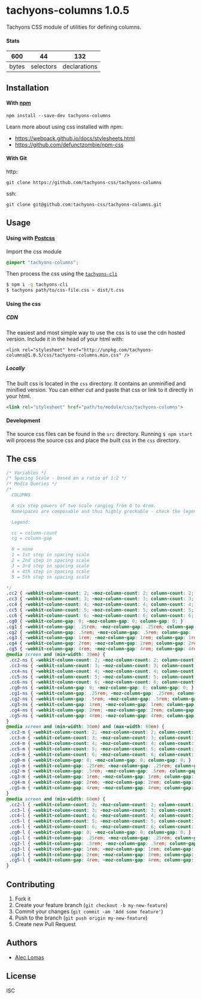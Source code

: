 # tachyons-columns 1.0.5

Tachyons CSS module of utilities for defining columns.

#### Stats

600 | 44 | 132
---|---|---
bytes | selectors | declarations

## Installation

#### With [npm](https://npmjs.com)

```
npm install --save-dev tachyons-columns
```

Learn more about using css installed with npm:
* https://webpack.github.io/docs/stylesheets.html
* https://github.com/defunctzombie/npm-css

#### With Git

http:
```
git clone https://github.com/tachyons-css/tachyons-columns
```

ssh:
```
git clone git@github.com:tachyons-css/tachyons-columns.git
```

## Usage

#### Using with [Postcss](https://github.com/postcss/postcss)

Import the css module

```css
@import "tachyons-columns";
```

Then process the css using the [`tachyons-cli`](https://github.com/tachyons-css/tachyons-cli)

```sh
$ npm i -g tachyons-cli
$ tachyons path/to/css-file.css > dist/t.css
```

#### Using the css

##### CDN
The easiest and most simple way to use the css is to use the cdn hosted version. Include it in the head of your html with:

```
<link rel="stylesheet" href="http://unpkg.com/tachyons-columns@1.0.5/css/tachyons-columns.min.css" />
```

##### Locally
The built css is located in the `css` directory. It contains an unminified and minified version.
You can either cut and paste that css or link to it directly in your html.

```html
<link rel="stylesheet" href="path/to/module/css/tachyons-columns">
```

#### Development

The source css files can be found in the `src` directory.
Running `$ npm start` will process the source css and place the built css in the `css` directory.

## The css

```css
/* Variables */
/* Spacing Scale - based on a ratio of 1:2 */
/* Media Queries */
/*
  COLUMNS

  A six step powers of two scale ranging from 0 to 4rem.
  Namespaces are composable and thus highly grockable - check the legend below

  Legend:

  cc = column-count
  cg = column-gap

  0 = none
  1 = 1st step in spacing scale
  2 = 2nd step in spacing scale
  3 = 3rd step in spacing scale
  4 = 4th step in spacing scale
  5 = 5th step in spacing scale

*/
.cc2 { -webkit-column-count: 2; -moz-column-count: 2; column-count: 2; }
.cc3 { -webkit-column-count: 3; -moz-column-count: 3; column-count: 3; }
.cc4 { -webkit-column-count: 4; -moz-column-count: 4; column-count: 4; }
.cc5 { -webkit-column-count: 5; -moz-column-count: 5; column-count: 5; }
.cc6 { -webkit-column-count: 6; -moz-column-count: 6; column-count: 6; }
.cg0 { -webkit-column-gap: 0; -moz-column-gap: 0; column-gap: 0; }
.cg1 { -webkit-column-gap: .25rem; -moz-column-gap: .25rem; column-gap: .25rem; }
.cg2 { -webkit-column-gap: .5rem; -moz-column-gap: .5rem; column-gap: .5rem; }
.cg3 { -webkit-column-gap: 1rem; -moz-column-gap: 1rem; column-gap: 1rem; }
.cg4 { -webkit-column-gap: 2rem; -moz-column-gap: 2rem; column-gap: 2rem; }
.cg5 { -webkit-column-gap: 4rem; -moz-column-gap: 4rem; column-gap: 4rem; }
@media screen and (min-width: 30em) {
 .cc2-ns { -webkit-column-count: 2; -moz-column-count: 2; column-count: 2; }
 .cc3-ns { -webkit-column-count: 3; -moz-column-count: 3; column-count: 3; }
 .cc4-ns { -webkit-column-count: 4; -moz-column-count: 4; column-count: 4; }
 .cc5-ns { -webkit-column-count: 5; -moz-column-count: 5; column-count: 5; }
 .cc6-ns { -webkit-column-count: 6; -moz-column-count: 6; column-count: 6; }
 .cg0-ns { -webkit-column-gap: 0; -moz-column-gap: 0; column-gap: 0; }
 .cg1-ns { -webkit-column-gap: .25rem; -moz-column-gap: .25rem; column-gap: .25rem; }
 .cg2-ns { -webkit-column-gap: .5rem; -moz-column-gap: .5rem; column-gap: .5rem; }
 .cg3-ns { -webkit-column-gap: 1rem; -moz-column-gap: 1rem; column-gap: 1rem; }
 .cg4-ns { -webkit-column-gap: 2rem; -moz-column-gap: 2rem; column-gap: 2rem; }
 .cg5-ns { -webkit-column-gap: 4rem; -moz-column-gap: 4rem; column-gap: 4rem; }
}
@media screen and (min-width: 30em) and (max-width: 60em) {
 .cc2-m { -webkit-column-count: 2; -moz-column-count: 2; column-count: 2; }
 .cc3-m { -webkit-column-count: 3; -moz-column-count: 3; column-count: 3; }
 .cc4-m { -webkit-column-count: 4; -moz-column-count: 4; column-count: 4; }
 .cc5-m { -webkit-column-count: 5; -moz-column-count: 5; column-count: 5; }
 .cc6-m { -webkit-column-count: 6; -moz-column-count: 6; column-count: 6; }
 .cg0-m { -webkit-column-gap: 0; -moz-column-gap: 0; column-gap: 0; }
 .cg1-m { -webkit-column-gap: .25rem; -moz-column-gap: .25rem; column-gap: .25rem; }
 .cg2-m { -webkit-column-gap: .5rem; -moz-column-gap: .5rem; column-gap: .5rem; }
 .cg3-m { -webkit-column-gap: 1rem; -moz-column-gap: 1rem; column-gap: 1rem; }
 .cg4-m { -webkit-column-gap: 2rem; -moz-column-gap: 2rem; column-gap: 2rem; }
 .cg5-m { -webkit-column-gap: 4rem; -moz-column-gap: 4rem; column-gap: 4rem; }
}
@media screen and (min-width: 60em) {
 .cc2-l { -webkit-column-count: 2; -moz-column-count: 2; column-count: 2; }
 .cc3-l { -webkit-column-count: 3; -moz-column-count: 3; column-count: 3; }
 .cc4-l { -webkit-column-count: 4; -moz-column-count: 4; column-count: 4; }
 .cc5-l { -webkit-column-count: 5; -moz-column-count: 5; column-count: 5; }
 .cc6-l { -webkit-column-count: 6; -moz-column-count: 6; column-count: 6; }
 .cg0-l { -webkit-column-gap: 0; -moz-column-gap: 0; column-gap: 0; }
 .cg1-l { -webkit-column-gap: .25rem; -moz-column-gap: .25rem; column-gap: .25rem; }
 .cg2-l { -webkit-column-gap: .5rem; -moz-column-gap: .5rem; column-gap: .5rem; }
 .cg3-l { -webkit-column-gap: 1rem; -moz-column-gap: 1rem; column-gap: 1rem; }
 .cg4-l { -webkit-column-gap: 2rem; -moz-column-gap: 2rem; column-gap: 2rem; }
 .cg5-l { -webkit-column-gap: 4rem; -moz-column-gap: 4rem; column-gap: 4rem; }
}
```

## Contributing

1. Fork it
2. Create your feature branch (`git checkout -b my-new-feature`)
3. Commit your changes (`git commit -am 'Add some feature'`)
4. Push to the branch (`git push origin my-new-feature`)
5. Create new Pull Request

## Authors

- [Alec Lomas](http://lowmess.com)

## License

ISC

